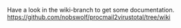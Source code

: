 Have a look in the wiki-branch to get some documentation.
 https://github.com/nobswolf/procmail2virustotal/tree/wiki 
